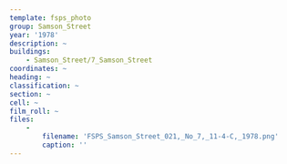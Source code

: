 ```yaml
---
template: fsps_photo
group: Samson_Street
year: '1978'
description: ~
buildings:
    - Samson_Street/7_Samson_Street
coordinates: ~
heading: ~
classification: ~
section: ~
cell: ~
film_roll: ~
files:
    -
        filename: 'FSPS_Samson_Street_021,_No_7,_11-4-C,_1978.png'
        caption: ''
---
```

